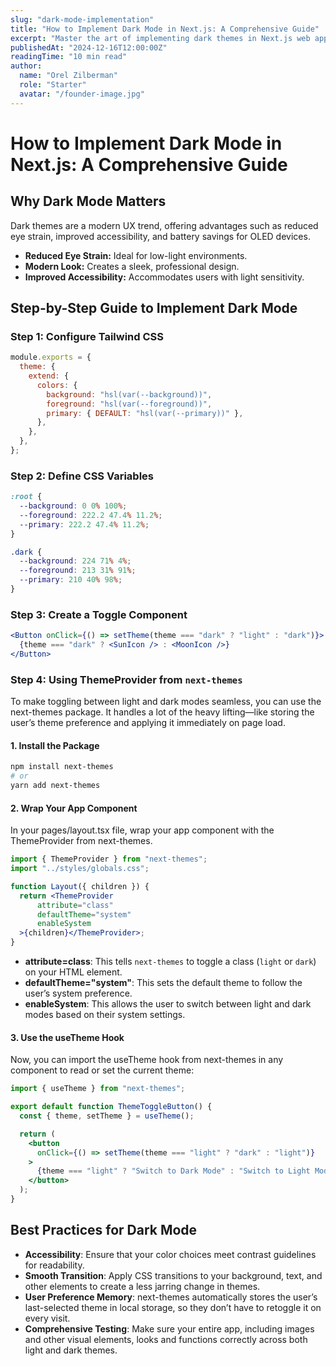```yaml
---
slug: "dark-mode-implementation"
title: "How to Implement Dark Mode in Next.js: A Comprehensive Guide"
excerpt: "Master the art of implementing dark themes in Next.js web apps. Learn key benefits, step-by-step setup, and best practices for enhanced user experience."
publishedAt: "2024-12-16T12:00:00Z"
readingTime: "10 min read"
author:
  name: "Orel Zilberman"
  role: "Starter"
  avatar: "/founder-image.jpg"
---
```

# How to Implement Dark Mode in Next.js: A Comprehensive Guide

## Why Dark Mode Matters

Dark themes are a modern UX trend, offering advantages such as reduced eye strain, improved accessibility, and battery savings for OLED devices.

- **Reduced Eye Strain:** Ideal for low-light environments.
- **Modern Look:** Creates a sleek, professional design.
- **Improved Accessibility:** Accommodates users with light sensitivity.

## Step-by-Step Guide to Implement Dark Mode

### Step 1: Configure Tailwind CSS
```javascript
module.exports = {
  theme: {
    extend: {
      colors: {
        background: "hsl(var(--background))",
        foreground: "hsl(var(--foreground))",
        primary: { DEFAULT: "hsl(var(--primary))" },
      },
    },
  },
};
```

### Step 2: Define CSS Variables
```css
:root {
  --background: 0 0% 100%;
  --foreground: 222.2 47.4% 11.2%;
  --primary: 222.2 47.4% 11.2%;
}

.dark {
  --background: 224 71% 4%;
  --foreground: 213 31% 91%;
  --primary: 210 40% 98%;
}
```

### Step 3:  Create a Toggle Component
```jsx
<Button onClick={() => setTheme(theme === "dark" ? "light" : "dark")}>
  {theme === "dark" ? <SunIcon /> : <MoonIcon />}
</Button>
```

### Step 4: Using ThemeProvider from ```next-themes```
To make toggling between light and dark modes seamless, you can use the next-themes package. It handles a lot of the heavy lifting—like storing the user’s theme preference and applying it immediately on page load.

#### 1. Install the Package
```bash
npm install next-themes
# or
yarn add next-themes
```
#### 2. Wrap Your App Component
In your pages/layout.tsx file, wrap your app component with the ThemeProvider from next-themes.
```jsx
import { ThemeProvider } from "next-themes";
import "../styles/globals.css";

function Layout({ children }) {
  return <ThemeProvider
      attribute="class"
      defaultTheme="system" 
      enableSystem
  >{children}</ThemeProvider>;
}
```
- **attribute=class**: This tells ```next-themes``` to toggle a class (```light``` or ```dark```) on your HTML element.
- **defaultTheme="system"**: This sets the default theme to follow the user’s system preference.
- **enableSystem**: This allows the user to switch between light and dark modes based on their system settings.

#### 3. Use the useTheme Hook
Now, you can import the useTheme hook from next-themes in any component to read or set the current theme:
```jsx
import { useTheme } from "next-themes";

export default function ThemeToggleButton() {
  const { theme, setTheme } = useTheme();

  return (
    <button
      onClick={() => setTheme(theme === "light" ? "dark" : "light")}
    >
      {theme === "light" ? "Switch to Dark Mode" : "Switch to Light Mode"}
    </button>
  );
}
```

## Best Practices for Dark Mode

- **Accessibility**: Ensure that your color choices meet contrast guidelines for readability.
- **Smooth Transition**: Apply CSS transitions to your background, text, and other elements to create a less jarring change in themes.
- **User Preference Memory**: next-themes automatically stores the user’s last-selected theme in local storage, so they don’t have to retoggle it on every visit.
- **Comprehensive Testing**: Make sure your entire app, including images and other visual elements, looks and functions correctly across both light and dark themes.